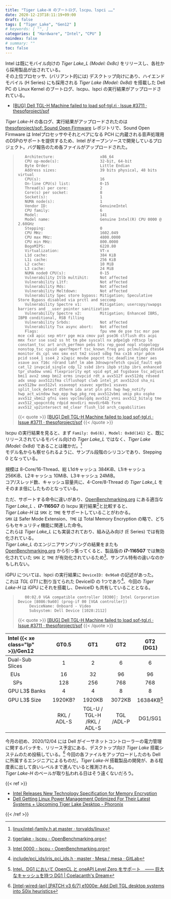 ```yaml
---
title: "Tiger Lake-H のブートログ、lscpu、lspci ……"
date: 2020-12-23T18:11:19+09:00
draft: false
tags: [ "Tiger_Lake", "Gen12" ]
# keywords: [ "", ]
categories: [ "Hardware", "Intel", "CPU" ]
noindex: false
# summary: ""
toc: false
---
```


Intel は既にモバイル向けの *Tiger Lake_L (Model: 0x8c)* をリリースし、各社から採用製品が出されている。  
その上位プロセッサ、(バリアント的には) デスクトップ向けにあり、ハイエンドモバイル (H Series) にも採用される *Tiger Lake (Model: 0x8d)* を搭載した Dell PC の Linux Kernel のブートログ、lscpu、lspci の実行結果がアップロードされている。  

 * [[BUG] Dell TGL-H Machine failed to load sof-tgl.ri · Issue #3711 · thesofproject/sof](https://github.com/thesofproject/sof/issues/3711)

*Tiger Lake-H* の各ログ、実行結果がアップロードされたのは [thesofproject/sof: Sound Open Firmware](https://github.com/thesofproject/sof) レポジトリで、Sound Open Firmware は Intelプロセッサやそれとペアになる PCH に内蔵される音声処理用のDSPのサポートを提供するため、Intel がオープンソースで開発しているプロジェクト。バグ報告のため各ファイルがアップロードされた。  

 >        Architecture:                    x86_64
 >        CPU op-mode(s):                  32-bit, 64-bit
 >        Byte Order:                      Little Endian
 >        Address sizes:                   39 bits physical, 48 bits virtual
 >        CPU(s):                          16
 >        On-line CPU(s) list:             0-15
 >        Thread(s) per core:              2
 >        Core(s) per socket:              8
 >        Socket(s):                       1
 >        NUMA node(s):                    1
 >        Vendor ID:                       GenuineIntel
 >        CPU family:                      6
 >        Model:                           141
 >        Model name:                      Genuine Intel(R) CPU 0000 @ 2.60GHz
 >        Stepping:                        0
 >        CPU MHz:                         1602.049
 >        CPU max MHz:                     4800.0000
 >        CPU min MHz:                     800.0000
 >        BogoMIPS:                        6220.80
 >        Virtualization:                  VT-x
 >        L1d cache:                       384 KiB
 >        L1i cache:                       256 KiB
 >        L2 cache:                        10 MiB
 >        L3 cache:                        24 MiB
 >        NUMA node0 CPU(s):               0-15
 >        Vulnerability Itlb multihit:     Not affected
 >        Vulnerability L1tf:              Not affected
 >        Vulnerability Mds:               Not affected
 >        Vulnerability Meltdown:          Not affected
 >        Vulnerability Spec store bypass: Mitigation; Speculative Store Bypass disabled via prctl and seccomp
 >        Vulnerability Spectre v1:        Mitigation; usercopy/swapgs barriers and __user pointer sanitization
 >        Vulnerability Spectre v2:        Mitigation; Enhanced IBRS, IBPB conditional, RSB filling
 >        Vulnerability Srbds:             Not affected
 >        Vulnerability Tsx async abort:   Not affected
 >        Flags:                           fpu vme de pse tsc msr pae mce cx8 apic sep mtrr pge mca cmov pat pse36 clflush dts acpi mmx fxsr sse sse2 ss ht tm pbe syscall nx pdpe1gb rdtscp lm constant_tsc art arch_perfmon pebs bts rep_good nopl xtopology nonstop_tsc cpuid aperfmperf tsc_known_freq pni pclmulqdq dtes64 monitor ds_cpl vmx smx est tm2 ssse3 sdbg fma cx16 xtpr pdcm pcid sse4_1 sse4_2 x2apic movbe popcnt tsc_deadline_timer aes xsave avx f16c rdrand lahf_lm abm 3dnowprefetch cpuid_fault epb cat_l2 invpcid_single cdp_l2 ssbd ibrs ibpb stibp ibrs_enhanced tpr_shadow vnmi flexpriority ept vpid ept_ad fsgsbase tsc_adjust bmi1 avx2 smep bmi2 erms invpcid rdt_a avx512f avx512dq rdseed adx smap avx512ifma clflushopt clwb intel_pt avx512cd sha_ni avx512bw avx512vl xsaveopt xsavec xgetbv1 xsaves split_lock_detect dtherm ida arat pln pts hwp hwp_notify hwp_act_window hwp_epp hwp_pkg_req avx512vbmi umip pku ospke avx512_vbmi2 gfni vaes vpclmulqdq avx512_vnni avx512_bitalg tme avx512_vpopcntdq rdpid movdiri movdir64b fsrm avx512_vp2intersect md_clear flush_l1d arch_capabilities
 >
 > {{< quote >}} [[BUG] Dell TGL-H Machine failed to load sof-tgl.ri · Issue #3711 · thesofproject/sof](https://github.com/thesofproject/sof/issues/3711) {{< /quote >}}

lscpu の実行結果を見ると、まず `Family: 0x6(6), Model: 0x8d(141)` と、既にリリースされているモバイル向けの *Tiger Lake_L* ではなく、*Tiger Lake (Model: 0x8d)* であることは確かだ。[^intel-fam]  
モデル名からも察せられるように、サンプル段階のシリコンであり、Stepping 0 となっている。  

[^intel-fam]: [linux/intel-family.h at master · torvalds/linux](https://github.com/torvalds/linux/blob/master/arch/x86/include/asm/intel-family.h)

規模は 8-Core/16-Thread、総 L1dキャッシュ 384KiB、L1iキャッシュ 256KiB、L2キャッシュ 10MiB、L3キャッシュ 24MiB。  
コア/スレッド数、キャッシュ容量共に、4-Core/8-Thread の *Tiger Lake_L* をそのまま倍にしたものとなっている。  

ただ、サポートする命令に違いがあり、[OpenBenchmarking.org](https://openbenchmarking.org/) にある適当な *Tiger Lake_L* 、**i7-1165G7** の lscpu 実行結果[^ob-i7-1165g7]と比較すると、  
*Tiger Lake-H* は `SMX` と `TME` をサポートしていることがわかる。  
`SMX` は Safer Mode Extension、`TME` は Total Memory Encryption の略で、どちらもセキュリティ機能に関連した命令。  
これらは *Tiger Lake_L* にも実装されており、組み込み向け (E Series) では有効化されている。  
*Tiger Lake_L* のエンジニアサンプリングの結果をまたも [OpenBenchmarking.org](https://openbenchmarking.org/) から引っ張ってくると、製品版の **i7-1165G7** では無効化されていた `SMX` と `TME` が有効化されているため[^ob-tgl-sample]、サンプル特有の違いなのかもしれない。  

[^ob-i7-1165g7]: [tigerlake - lscpu - OpenBenchmarking.org](https://openbenchmarking.org/system/2011033-FI-TIGERLAKE04/tigerlake/lscpu)
[^ob-tgl-sample]: [Intel 0000 - lscpu - OpenBenchmarking.org](https://openbenchmarking.org/system/2006079-HV-1LOG7048351/Intel%200000/lscpu)

iGPU については、lspci の実行結果に `DeviceID: 0x96a0` の記述があった。  
これは *TGL GT1* に割り当てられた DeviceID の 1つであり[^tgl-did]、今回の *Tiger Lake-H* は iGPU にそれを搭載し、DeviceID も共有していることとなる。  

 >        00:02.0 VGA compatible controller [0300]: Intel Corporation Device [8086:9a60] (prog-if 00 [VGA controller])
 >        	DeviceName: Onboard - Video
 >        	Subsystem: Dell Device [1028:2112]
 >
 > {{< quote >}} [[BUG] Dell TGL-H Machine failed to load sof-tgl.ri · Issue #3711 · thesofproject/sof](https://github.com/thesofproject/sof/issues/3711) {{< /quote >}}

[^tgl-did]: [include/pci_ids/iris_pci_ids.h · master · Mesa / mesa · GitLab](https://gitlab.freedesktop.org/mesa/mesa/blob/master/include/pci_ids/iris_pci_ids.h)

| Intel {{< xe class="lp" >}}/Gen12 | GT0.5 | GT1 | GT2 | GT2 (DG1) |
| :-- | :--: | :--: | :--: | :--: |
| Dual-Sub Slices | 1 | 2 | 6 | 6 |
| &ensp;EUs | 16 | 32 | 96 | 96 |
| &ensp;&ensp;SPs | 128 | 256 | 768 | 768 |
| GPU L3$ Banks | 4 | 4 | 8 | 8 |
| GPU L3$ Size | 1920KB? | 1920KB | 3072KB | 16384KB[^dg1-l3] |
| | RKL / ADL-S | TGL-U / TGL-H<br>/RKL / ADL-S | TGL /ADL-P | DG1/SG1 |

[^dg1-l3]: [Intel、DG1 において OpenCL と oneAPI Level Zero をサポート　―― 巨大なキャッシュを持つ DG1 | Coelacanth's Dream](/posts/2020/06/20/intel-dg1-support-opencl-levelzero/)

今月の初め、2020/12/04 には Dell がイーサネットコントローラーの電力管理に関するパッチを、リリース予定にある、デスクトップ向け *Tiger Lake* 搭載システムのため投稿している。[^tgl-desktop-eth]
今回の各ファイルをアップロードしたのも Dell に所属するエンジニアによるものだ。*Tiger Lake-H* 搭載製品の開発が、ある程度表に出して良いレベルまで進んでいると推測される。  
*Tiger Lake-H* のベールが取り払われる日はそう遠くないだろう。  


[^tgl-desktop-eth]: [[Intel-wired-lan] [PATCH v3 6/7] e1000e: Add Dell TGL desktop systems into S0ix heuristics](https://lists.osuosl.org/pipermail/intel-wired-lan/Week-of-Mon-20201130/022476.html)

{{< ref >}}

 * [Intel Releases New Technology Specification for Memory Encryption](https://software.intel.com/content/www/us/en/develop/blogs/intel-releases-new-technology-specification-for-memory-encryption.html)
 * [Dell Getting Linux Power Management Optimized For Their Latest Systems + Upcoming Tiger Lake Desktop - Phoronix](https://www.phoronix.com/scan.php?page=news_item&px=Dell-S0ix-i219LM-Fixing)

{{< /ref >}}
